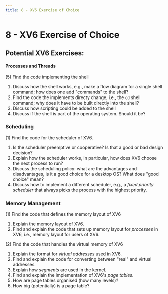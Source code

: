 ```yaml
---
title: 8 - XV6 Exercise of Choice
---
```


# 8 - XV6 Exercise of Choice

## Potential XV6 Exercises:

#### Processes and Threads

(5) Find the code implementing the shell

1. Discuss how the shell works, e.g., make a flow diagram for a single shell command; how does one add "commands" to the shell?
2. Find the code the implements directy change, i.e., the `cd` shell command; why does it have to be built directly into the shell?
3. Discuss how scripting could be added to the shell
4. Discuss if the shell is part of the operating system. Should it be?



### Scheduling

(1) Find the code for the scheduler of XV6.

1. Is the scheduler preemptive or cooperative? Is that a good or bad design decision?
2. Explain how the scheduler works, in particular, how does XV6 choose the next process to run?
3. Discuss the scheduling policy: what are the advantages and disadvantages, is it a good choice for a desktop OS? What does "good choice" mean?
4. Discuss how to implement a different scheduler, e.g., a *fixed priority scheduler* that always picks the process with the highest priority.



### Memory Management

(1) Find the code that defines the memory layout of XV6

1. Explain the memory layout of XV6.
2. Find and explain the code that sets up memory layout for *processes* in XV6, i.e., memory layout for users of XV6.



(2) Find the code that handles the virtual memory of XV6

1. Explain the format for *virtual addresses* used in XV6.
2. Find and explain the code for converting between "real" and virtual addresses.
3. Explain how *segments* are used in the kernel.
4. Find and explain the implementation of XV6's *page tables*.
5. How are page tables organised (how many levels)?
6. How big (potentially) is a page table?